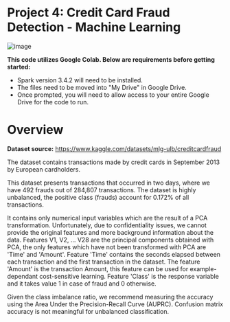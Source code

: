 # Project 4: Credit Card Fraud Detection - Machine Learning

![image](https://github.com/evillarreal11/Project_4/assets/89103450/56f6bd14-cdbd-4b56-9b12-8366c870e9d4)

**This code utilizes Google Colab. Below are requirements before getting started:**

- Spark version 3.4.2 will need to be installed.
- The files need to be moved into "My Drive" in Google Drive.
- Once prompted, you will need to allow access to your entire Google Drive for the code to run.

# Overview

**Dataset source:** https://www.kaggle.com/datasets/mlg-ulb/creditcardfraud 

The dataset contains transactions made by credit cards in September 2013 by European cardholders.

This dataset presents transactions that occurred in two days, where we have 492 frauds out of 284,807 transactions. The dataset is highly unbalanced, the positive class (frauds) account for 0.172% of all transactions.

It contains only numerical input variables which are the result of a PCA transformation. Unfortunately, due to confidentiality issues, we cannot provide the original features and more background information about the data. Features V1, V2, … V28 are the principal components obtained with PCA, the only features which have not been transformed with PCA are 'Time' and 'Amount'. Feature 'Time' contains the seconds elapsed between each transaction and the first transaction in the dataset. The feature 'Amount' is the transaction Amount, this feature can be used for example-dependant cost-sensitive learning. Feature 'Class' is the response variable and it takes value 1 in case of fraud and 0 otherwise.

Given the class imbalance ratio, we recommend measuring the accuracy using the Area Under the Precision-Recall Curve (AUPRC). Confusion matrix accuracy is not meaningful for unbalanced classification.
